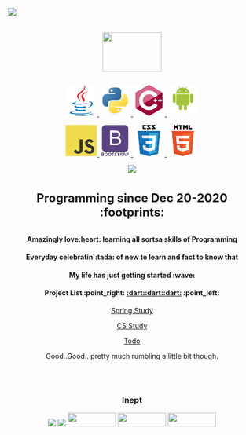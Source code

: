 <a href="https://github.com/minchjung"><img src="https://capsule-render.vercel.app/api?type=soft&color=ff5733&text=Jung%20Minchan&fontColor=f9f9f9&animation=twinkling"/></a>
<br></br>
<div align="center" style="font-size: 50px;">
    <span>
        <a href="https://github.com/minchjung"><img src="https://img.shields.io/badge/Ept-ffffff?style=flat-square&logo=Skyliner&logoColor=black" width="120" height="80"/></a>
    </span>  
</div>
<p align="center">
    <a href="https://www.java.com" target="_blank"> <img src="https://raw.githubusercontent.com/devicons/devicon/master/icons/java/java-original.svg" alt="java" width="65" height="65"/> </a> 
    <a href="https://www.python.org" target="_blank"> <img src="https://raw.githubusercontent.com/devicons/devicon/master/icons/python/python-original.svg" alt="python" width=65" height=65"/> </a> 
    <a href="https://www.w3schools.com/cpp/" target="_blank"> <img src="https://raw.githubusercontent.com/devicons/devicon/master/icons/cplusplus/cplusplus-original.svg" alt="cplusplus" width=65" height=65"/> </a> 
    <a href="https://developer.android.com" target="_blank"> <img src="https://raw.githubusercontent.com/devicons/devicon/master/icons/android/android-original-wordmark.svg" alt="android" width=65" height=65"/> </a> 
</p>
<p align="center"> 
    <a href="https://developer.mozilla.org/en-US/docs/Web/JavaScript" target="_blank"> <img src="https://raw.githubusercontent.com/devicons/devicon/master/icons/javascript/javascript-original.svg" alt="javascript" width=65" height=65"/> </a> 
    <a href="https://getbootstrap.com" target="_blank"> <img src="https://raw.githubusercontent.com/devicons/devicon/master/icons/bootstrap/bootstrap-plain-wordmark.svg" alt="bootstrap" width=65" height=65"/> </a> 
    <a href="https://www.w3schools.com/css/" target="_blank"> <img src="https://raw.githubusercontent.com/devicons/devicon/master/icons/css3/css3-original-wordmark.svg" alt="css3" width=65" height=65"/> </a> 
    <a href="https://www.w3.org/html/" target="_blank"> <img src="https://raw.githubusercontent.com/devicons/devicon/master/icons/html5/html5-original-wordmark.svg" alt="html5" width=65" height=65"/> </a> 
</p>
<p align="center">
    <a href="https://github.com/minchjung"><img src="https://github-readme-stats.vercel.app/api?username=minchjung&hide=contribs,prs&title_color=ff5733&show_icons=true&bg_color=ffffff&text_color=716564&icon_color=ff1500&border_color=ff5733"/></a>
</p>

<h4 align="center" style="font-size: x-large;" >  Programming since Dec 20-2020 :footprints:</h4>
<h4 align="center">Amazingly love:heart: learning all sortsa skills of Programming</h4>
<h4 align="center"> Everyday celebratin':tada: of new to learn and fact to know that</h4>
<h4 align="center">  My life has just getting started :wave:</h4>
<h4 align="center">
    <span> Project List  </span>
    <span>:point_right:</span>
    <a href="https://github.com/minchjung/PROJECTLIST">:dart::dart::dart:</a>
    <span>:point_left:</span>
</h4>
<p align="center"><a href="https://github.com/minchjung/SpringStudy/wiki/%EB%AA%A9%EC%B0%A8">Spring Study</a></p>
<p align="center"><a href="https://github.com/minchjung/CSstudy/wiki">CS Study</a></p>
<p align="center"><a href="https://github.com/minchjung/PROJECTLIST/wiki/July">Todo</a></p> 
<p align="center">Good..Good.. pretty much rumbling a little bit though.</p> 
<br></br>

<div align="center">
    <h3>Inept</h3>
    <a><img src="https://img.shields.io/badge/Spring-6DB33F?style=for-the-badge&logo=spring&logoColor=white"></a>
    <a><img src="https://img.shields.io/badge/TypeScript-007ACC?style=for-the-badge&logo=typescript&logoColor=white"></a>
    <span><img src="https://img.shields.io/badge/KOTLIN-F94421?style=flat-square&logo=Kotlin&logoColor=0095D5" width="98" height="28"/></a></span>  
    <span><img src="https://img.shields.io/badge/ReactivX-B7178C?style=flat-square&logo=ReactiveX&logoColor=white" width="98" height="28"/></a></span>  
    <span><img src="https://img.shields.io/badge/Linux CentOS-EE0000?style=flat-square&logo=RedHat&logoColor=white" width="98" height="28"/></a></span>  
</div>


